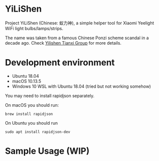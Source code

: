 # YiLiShen

Project YiLiShen (Chinese: 蚁力神), a simple helper tool for Xiaomi Yeelight WiFi light bulbs/lamps/strips.

The name was taken from a famous Chinese Ponzi scheme scandal in a decade ago. Check [Yilishen Tianxi Group](https://en.wikipedia.org/wiki/Yilishen_Tianxi_Group) for more details.


# Development environment

- Ubuntu 18.04
- macOS 10.13.5
- Windows 10 WSL with Ubuntu 18.04 (tried but not working somehow)

You may need to install rapidjson separately.

On macOS you should run: 

```
brew install rapidjson
```

On Ubuntu you should run

```
sudo apt install rapidjson-dev
```

# Sample Usage (WIP)



